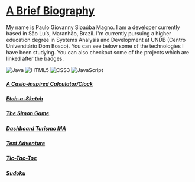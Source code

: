 # [A Brief Biography](https://linkedin.com/in/pgsmagno/)

My name is Paulo Giovanny Sipaúba Magno. I am a developer currently based in São Luís, Maranhão, Brazil. I'm currently pursuing a higher education degree in Systems Analysis and Development at UNDB (Centro Universitário Dom Bosco). You can see below some of the technologies I have been studying. You can also checkout some of the projects which are linked after the badges.

![Java](https://img.shields.io/badge/java-%23ED8B00.svg?style=for-the-badge&logo=java&logoColor=white) ![HTML5](https://img.shields.io/badge/html5-%23E34F26.svg?style=for-the-badge&logo=html5&logoColor=white) ![CSS3](https://img.shields.io/badge/css3-%231572B6.svg?style=for-the-badge&logo=css3&logoColor=white)  ![JavaScript](https://img.shields.io/badge/javascript-%23323330.svg?style=for-the-badge&logo=javascript&logoColor=%23F7DF1E)

##### [A Casio-inspired Calculator/Clock  ](https://pgmagno.github.io/tod-calculator/)
##### [Etch-a-Sketch](https://pgmagno.github.io/etch-a-sketch/)
##### [The Simon Game](https://pgmagno.github.io/simon-game/)
##### [Dashboard Turismo MA](https://observatorioturismoma.github.io/dashboard/)
##### [Text Adventure](https://github.com/pgmagno/textAdventure/)
##### [Tic-Tac-Toe](https://github.com/pgmagno/tictactoe)
##### [Sudoku](https://github.com/pgmagno/sudoku)
